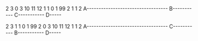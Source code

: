 2 3 0 3 10 11 12 1 1 0 1 99 2 1 1 2
A----------------------------------
    B----------- C-----------
                     D-----

2 3 1 1 0 1 99 2 0 3 10 11 12 1 1 2
A----------------------------------
    C----------- B-----------
        D-----
